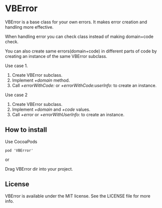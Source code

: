 VBError
===========

VBError is a base class for your own errors. It makes error creation and handling more effective.

When handling error you can check class instead of making domain+code check. 

You can also create same errors(domain+code) in different parts of code by creating an instance of the same VBError subclass.

Use case 1.

1. Create VBError subclass.
2. Implement <i>+domain</i> method.
3. Call <i>+errorWithCode:</i> or <i>+errorWithCode:userInfo:</i> to create an instance.

Use case 2

1. Create VBError subclass.
2. Implement <i>+domain</i> and <i>+code</i> values.
3. Call <i>+error</i> or <i>+errorWithUserInfo:</i> to create an instance.

## How to install
Use CocoaPods

    pod 'VBError'

or

Drag VBError dir into your project.

## License
VBError is available under the MIT license. See the LICENSE file for more info.

